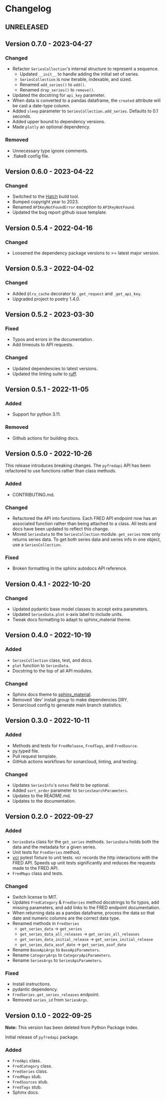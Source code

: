 # Changelog

## UNRELEASED

## Version 0.7.0 - 2023-04-27

### Changed

- Refactor `SeriesCollection`'s internal structure to represent a sequence.
  - Updated `__init__` to handle adding the initial set of series.
  - `SeriesCollection` is now iterable, indexable, and sized.
  - Renamed `add_series()` to `add()`.
  - Renamed `drop_series()` to `remove()`.
- Updated the docstring for `api_key` parameter.
- When data is converted to a pandas dataframe, the `created` attribute will be cast a date-type column.
- Added `sleep` parameter to `SeriesCollection.add_series`. Defaults to 0.1 seconds.
- Added upper bound to dependency versions.
- Made `plotly` an optional dependency.

### Removed

- Unnecessary type ignore comments.
- .flake8 config file.

## Version 0.6.0 - 2023-04-22

### Changed

- Switched to the [Hatch](https://github.com/pypa/hatch) build tool.
- Bumped copyright year to 2023.
- Renamed `APIKeyNotFoundError` exception to `APIKeyNotFound`.
- Updated the bug report github issue template.

## Version 0.5.4 - 2022-04-16

### Changed

- Loosened the dependency package versions to >= latest major version.

## Version 0.5.3 - 2022-04-02

### Changed

- Added `@lru_cache` decorator to `_get_request` and `_get_api_key`.
- Upgraded project to poetry 1.4.0.

## Version 0.5.2 - 2023-03-30

### Fixed

- Typos and errors in the documentation.
- Add timeouts to API requests.

### Changed

- Updated dependencies to latest versions.
- Updated the linting suite to [ruff](https://github.com/charliermarsh/ruff).

## Version 0.5.1 - 2022-11-05

### Added

- Support for python 3.11.

### Removed

- Github actions for building docs.

## Version 0.5.0 - 2022-10-26

This release introduces breaking changes. The `pyfredapi` API has been refactored to use functions rather than class methods.

### Added

- CONTRIBUTING.md.

### Changed

- Refactored the API into functions. Each FRED API endpoint now has an associated function rather than being attached to a class. All tests and docs have been updated to reflect this change.
- Moved `SeriesData` to the `SeriesCollection` module. `get_series` now only returns series data. To get both series data and series info in one object, use a `SeriesCollection`.

### Fixed

- Broken formatting in the sphinx autodocs API reference.

## Version 0.4.1 - 2022-10-20

### Changed

- Updated pydantic base model classes to accept extra parameters.
- Updated `SeriesData.plot` x-axis label to include units.
- Tweak docs formatting to adapt to sphinx_material theme.

## Version 0.4.0 - 2022-10-19

### Added

- `SeriesCollection` class, test, and docs.
- `plot` function to `SeriesData`.
- Docstring to the top of all API modules.

### Changed

- Sphinx docs theme to [sphinx_material](https://bashtage.github.io/sphinx-material/index.html).
- Removed 'dev' install group to make dependencies DRY.
- Sonarcloud config to generate main branch statistics.

## Version 0.3.0 - 2022-10-11

### Added

- Methods and tests for `FredRelease`, `FredTags`, and `FredSource`.
- py.typed file.
- Pull request template.
- GitHub actions workflows for sonarcloud, linting, and testing.

### Changed

- Updates `SeriesInfo`'s `notes` field to be optional.
- Added `sort_order` parameter to `SeriesSearchParameters`.
- Updates to the README.md.
- Updates to the documentation.

## Version 0.2.0 - 2022-09-27

### Added

- `SeriesData` class for the `get_series` methods. `SeriesData` holds both the data and the metadata for a given series.
- Unit tests for `FredSeries` method,
- [vcr](https://vcrpy.readthedocs.io/en/latest/) pytest fixture to unit tests. vcr records the http interactions with the FRED API. Speeds up unit tests significantly and reduces the requests made to the FRED API.
- `FredMaps` class and tests.

### Changed

- Switch license to MIT.
- Updates `FredCategory` & `FredSeries` method docstrings to fix typos, add missing parameters, and add links to the FRED endpoint documentation.
- When returning data as a pandas dataframe, process the data so that date and numeric columns are the correct data type.
- Renamed methods in `FredSeries`
  - `get_series_data` -> `get_series`
  - `get_series_data_all_releases` -> `get_series_all_releases`
  - `get_series_data_initial_release` -> `get_series_initial_release`
  - `get_series_data_asof_date` -> `get_series_asof_date`
- Rename `BaseApiArgs` to `BaseApiParameters`.
- Rename `CategoryArgs` to `CategoryApiParameters`.
- Rename `SeriesArgs` to `SeriesApiParameters`.

### Fixed

- Install instructions.
- pydantic dependency.
- `FredSeries.get_series_releases` endpoint.
- Removed `series_id` from `SeriesArgs`.

## Version 0.1.0 - 2022-09-25

**Note:** This version has been deleted from Python Package Index.

Initial release of `pyfredapi` package.

### Added

- `FredApi` class.
- `FredCategory` class.
- `FredSeries` class.
- `FredMaps` stub.
- `FredSources` stub.
- `FredTags` stub.
- Sphinx docs.
